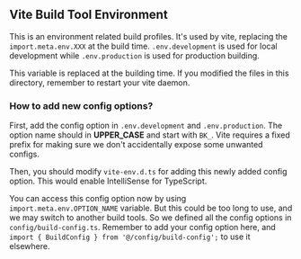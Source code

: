 ## Vite Build Tool Environment

This is an environment related build profiles. It's used by vite, replacing the `import.meta.env.XXX` at the build time.
`.env.development` is used for local development while `.env.production` is used for production building.

This variable is replaced at the building time. If you modified the files in this directory, remember to restart your
vite daemon.

### How to add new config options?

First, add the config option in `.env.development` and `.env.production`. The option name should in **UPPER_CASE** and
start with `BK_`. Vite requires a fixed prefix for making sure we don't accidentally expose some unwanted configs.

Then, you should modify `vite-env.d.ts` for adding this newly added config option. This would enable IntelliSense for TypeScript. 

You can access this config option now by using `import.meta.env.OPTION_NAME` variable. But this could be too long to use,
and we may switch to another build tools. So we defined all the config options in `config/build-config.ts`.
Remember to add your config option here, and `import { BuildConfig } from '@/config/build-config';` to use it elsewhere.
